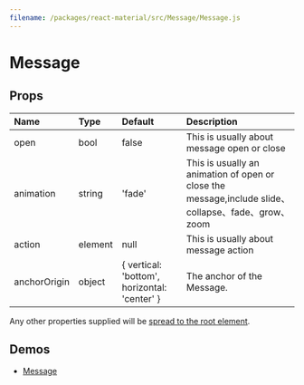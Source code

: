 ```yaml
---
filename: /packages/react-material/src/Message/Message.js
---
```


<!--- This documentation is automatically generated, do not try to edit it. -->

# Message



## Props

| Name | Type | Default | Description |
|:-----|:-----|:--------|:------------|
| <span class="prop-name">open</span> | <span class="prop-type">bool | <span class="prop-default">false</span> | This is usually about message open or close |
| <span class="prop-name">animation</span> | <span class="prop-type">string | <span class="prop-default">'fade'</span> | This is usually an animation of open or close the message,include slide、collapse、fade、grow、zoom |
| <span class="prop-name">action</span> | <span class="prop-type">element | <span class="prop-default">null</span> | This is usually about message action |
| <span class="prop-name">anchorOrigin</span> | <span class="prop-type">object | <span class="prop-default">{ vertical: 'bottom', horizontal: 'center' }</span> | The anchor of the Message. |

Any other properties supplied will be [spread to the root element](/guides/api#spread).

## Demos

- [Message](/demos/message)


